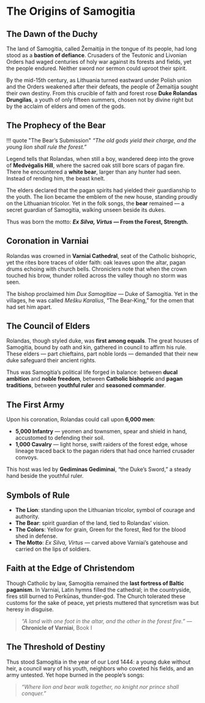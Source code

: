 
# The Origins of Samogitia

## The Dawn of the Duchy
<p class="dropcap">The land of Samogitia, called Žemaitija in the tongue of its people, had long stood as a <strong>bastion of defiance</strong>. Crusaders of the Teutonic and Livonian Orders had waged centuries of holy war against its forests and fields, yet the people endured. Neither sword nor sermon could uproot their spirit.</p>

By the mid-15th century, as Lithuania turned eastward under Polish union and the Orders weakened after their defeats, the people of Žemaitija sought their own destiny. From this crucible of faith and forest rose **Duke Rolandas Drungilas**, a youth of only fifteen summers, chosen not by divine right but by the acclaim of elders and omen of the gods.

## The Prophecy of the Bear

!!! quote "The Bear’s Submission"
    *“The old gods yield their charge, and the young lion shall rule the forest.”*

Legend tells that Rolandas, when still a boy, wandered deep into the grove of **Medvėgalis Hill**, where the sacred oak still bore scars of pagan fire. There he encountered a **white bear**, larger than any hunter had seen. Instead of rending him, the beast knelt.

The elders declared that the pagan spirits had yielded their guardianship to the youth. The lion became the emblem of the new house, standing proudly on the Lithuanian tricolor. Yet in the folk songs, the **bear** remained — a secret guardian of Samogitia, walking unseen beside its dukes.

Thus was born the motto: **_Ex Silva, Virtus_ — From the Forest, Strength.**

## Coronation in Varniai
Rolandas was crowned in **Varniai Cathedral**, seat of the Catholic bishopric, yet the rites bore traces of older faith: oak leaves upon the altar, pagan drums echoing with church bells. Chroniclers note that when the crown touched his brow, thunder rolled across the valley though no storm was seen.

The bishop proclaimed him *Dux Samogitiae* — Duke of Samogitia. Yet in the villages, he was called *Mešku Karalius*, “The Bear‑King,” for the omen that had set him apart.

## The Council of Elders
Rolandas, though styled duke, was **first among equals**. The great houses of Samogitia, bound by oath and kin, gathered in council to affirm his rule. These elders — part chieftains, part noble lords — demanded that their new duke safeguard their ancient rights.

Thus was Samogitia’s political life forged in balance: between **ducal ambition** and **noble freedom**, between **Catholic bishopric** and **pagan traditions**, between **youthful ruler** and **seasoned commander**.

## The First Army
Upon his coronation, Rolandas could call upon **6,000 men**:
- **5,000 Infantry** — yeomen and townsmen, spear and shield in hand, accustomed to defending their soil.
- **1,000 Cavalry** — light horse, swift raiders of the forest edge, whose lineage traced back to the pagan riders that had once harried crusader convoys.

This host was led by **Gediminas Gediminai**, “the Duke’s Sword,” a steady hand beside the youthful ruler.

## Symbols of Rule
- **The Lion**: standing upon the Lithuanian tricolor, symbol of courage and authority.
- **The Bear**: spirit guardian of the land, tied to Rolandas’ vision.
- **The Colors**: Yellow for grain, Green for the forest, Red for the blood shed in defense.
- **The Motto**: *Ex Silva, Virtus* — carved above Varniai’s gatehouse and carried on the lips of soldiers.

## Faith at the Edge of Christendom
Though Catholic by law, Samogitia remained the **last fortress of Baltic paganism**. In Varniai, Latin hymns filled the cathedral; in the countryside, fires still burned to Perkūnas, thunder‑god. The Church tolerated these customs for the sake of peace, yet priests muttered that syncretism was but heresy in disguise.

> *“A land with one foot in the altar, and the other in the forest fire.”* — **Chronicle of Varniai**, Book I

## The Threshold of Destiny
Thus stood Samogitia in the year of our Lord 1444: a young duke without heir, a council wary of his youth, neighbors who coveted his fields, and an army untested. Yet hope burned in the people’s songs:

> *“Where lion and bear walk together, no knight nor prince shall conquer.”*
